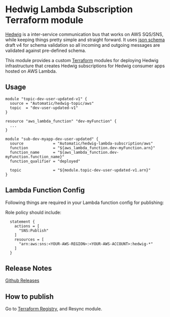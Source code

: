 Hedwig Lambda Subscription Terraform module
===========================================

[Hedwig](https://github.com/Automatic/hedwig) is a inter-service communication bus that works on AWS SQS/SNS, while keeping things pretty simple and
straight forward. It uses [json schema](http://json-schema.org/) draft v4 for schema validation so all incoming
and outgoing messages are validated against pre-defined schema.

This module provides a custom [Terraform](https://www.terraform.io/) modules for deploying Hedwig infrastructure that
creates Hedwig subscriptions for Hedwig consumer apps hosted on AWS Lambda.

## Usage

```hcl
module "topic-dev-user-updated-v1" {
  source = "Automatic/hedwig-topic/aws"
  topic  = "dev-user-updated-v1"
}

resource "aws_lambda_function" "dev-myFunction" {
  ...
}
  
module "sub-dev-myapp-dev-user-updated" {
  source             = "Automatic/hedwig-lambda-subscription/aws"
  function           = "${aws_lambda_function.dev-myFunction.arn}"
  function_name      = "${aws_lambda_function.dev-myFunction.function_name}"
  function_qualifier = "deployed"

  topic              = "${module.topic-dev-user-updated-v1.arn}"
}
```

## Lambda Function Config

Following things are required in your Lambda function config for publishing:

Role policy should include:
```hcl
  statement {
    actions = [
      "SNS:Publish"
    ]
    resources = [
      "arn:aws:sns:<YOUR-AWS-REGION>:<YOUR-AWS-ACCOUNT>:hedwig-*"
    ]
  }
```


## Release Notes

[Github Releases](https://github.com/Automatic/terraform-aws-hedwig-lambda-subscription/releases)

## How to publish

Go to [Terraform Registry](https://registry.terraform.io/modules/Automatic/hedwig-lambda-subscription/aws), and Resync 
module.
